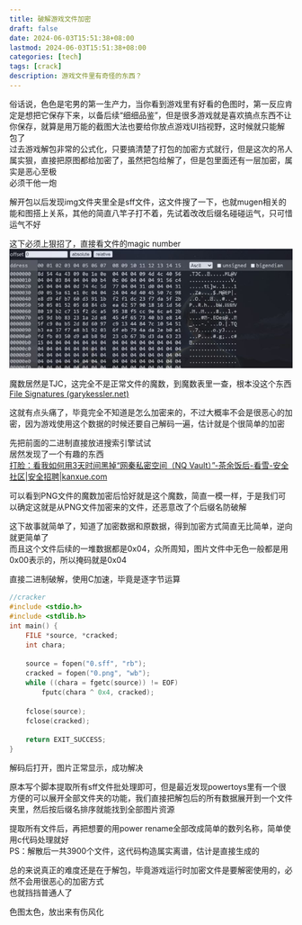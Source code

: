 ```yaml
---
title: 破解游戏文件加密
draft: false
date: 2024-06-03T15:51:38+08:00
lastmod: 2024-06-03T15:51:38+08:00
categories: [tech]
tags: [crack]
description: 游戏文件里有奇怪的东西？
---
```


俗话说，色色是宅男的第一生产力，当你看到游戏里有好看的色图时，第一反应肯定是想把它保存下来，以备后续“细细品鉴”，但是很多游戏就是喜欢搞点东西不让你保存，就算是用万能的截图大法也要给你放点游戏UI挡视野，这时候就只能解包了  
过去游戏解包非常的公式化，只要搞清楚了打包的加密方式就行，但是这次的吊人属实狠，直接把原图都给加密了，虽然把包给解了，但是包里面还有一层加密，属实是恶心至极  
必须干他一炮

解开包以后发现img文件夹里全是sff文件，这文件搜了一下，也就mugen相关的能和图搭上关系，其他的简直八竿子打不着，先试着改改后缀名碰碰运气，只可惜运气不好

这下必须上狠招了，直接看文件的magic number  
![image.png](/imgs/20240603155843.jpg)

魔数居然是TJC，这完全不是正常文件的魔数，到魔数表里一查，根本没这个东西  
[File Signatures (garykessler.net)](https://www.garykessler.net/library/file_sigs.html)

这就有点头痛了，毕竟完全不知道是怎么加密来的，不过大概率不会是很恶心的加密，因为游戏使用这个数据的时候还要自己解码一遍，估计就是个很简单的加密  

先把前面的二进制直接放进搜索引擎试试  
居然发现了一个有趣的东西  
[打脸：看我如何用3天时间黑掉“网秦私密空间（NQ Vault）”-茶余饭后-看雪-安全社区|安全招聘|kanxue.com](https://bbs.kanxue.com/thread-199634.htm)

可以看到PNG文件的魔数加密后恰好就是这个魔数，简直一模一样，于是我们可以确定这就是从PNG文件加密来的文件，还恶意改了个后缀名防破解  

这下故事就简单了，知道了加密数据和原数据，得到加密方式简直无比简单，逆向就更简单了  
而且这个文件后续的一堆数据都是0x04，众所周知，图片文件中无色一般都是用0x00表示的，所以掩码就是0x04  

直接二进制破解，使用C加速，毕竟是逐字节运算  
```c
//cracker
#include <stdio.h>
#include <stdlib.h>
int main() {
    FILE *source, *cracked;
    int chara;

    source = fopen("0.sff", "rb");
    cracked = fopen("0.png", "wb");
    while ((chara = fgetc(source)) != EOF) 
        fputc(chara ^ 0x4, cracked);

    fclose(source);
    fclose(cracked);

    return EXIT_SUCCESS;
}
```

解码后打开，图片正常显示，成功解决  

原本写个脚本提取所有sff文件批处理即可，但是最近发现powertoys里有一个很方便的可以展开全部文件夹的功能，我们直接把解包后的所有数据展开到一个文件夹里，然后按后缀名排序就能找到全部图片资源  

提取所有文件后，再把想要的用power rename全部改成简单的数列名称，简单使用c代码处理就好  
PS：解散后一共3900个文件，这代码构造属实离谱，估计是直接生成的  

总的来说真正的难度还是在于解包，毕竟游戏运行时加密文件是要解密使用的，必然不会用很恶心的加密方式  
也就挡挡普通人了  

色图太色，放出来有伤风化